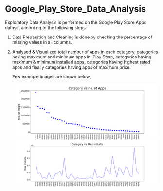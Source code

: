 # Google_Play_Store_Data_Analysis

Exploratory Data Analysis is performed on the Google Play Store Apps dataset according to the following steps-

1. Data Preparation and Cleaning is done by checking the percentage of missing values in all columns.

2. Analysed & Visualized total number of apps in each category, categories having maximum and minimum apps in. Play Store, categories having maximum & minimum installed apps, categories having highest rated apps and finally categories having apps of maximum price.

   Few example images are shown below,

   ![Image of Photo](https://github.com/KrishangiKashyap/Google_Play_Store_Data_Analysis/blob/main/category%20vs%20app.png?width=30&height=10)
   ![Image of Photo](https://github.com/KrishangiKashyap/Google_Play_Store_Data_Analysis/blob/main/category%20vs%20max%20install.png?width=30&height=10)
